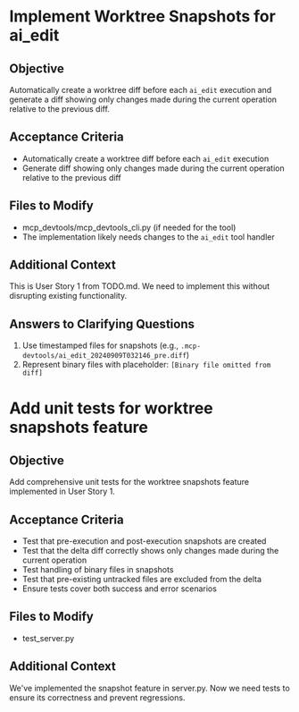 # Implement Worktree Snapshots for ai_edit

## Objective
Automatically create a worktree diff before each `ai_edit` execution and generate a diff showing only changes made during the current operation relative to the previous diff.

## Acceptance Criteria
- Automatically create a worktree diff before each `ai_edit` execution
- Generate diff showing only changes made during the current operation relative to the previous diff

## Files to Modify
- mcp_devtools/mcp_devtools_cli.py (if needed for the tool)
- The implementation likely needs changes to the `ai_edit` tool handler

## Additional Context
This is User Story 1 from TODO.md. We need to implement this without disrupting existing functionality.

## Answers to Clarifying Questions
1. Use timestamped files for snapshots (e.g., `.mcp-devtools/ai_edit_20240909T032146_pre.diff`)
2. Represent binary files with placeholder: `[Binary file omitted from diff]`

# Add unit tests for worktree snapshots feature

## Objective
Add comprehensive unit tests for the worktree snapshots feature implemented in User Story 1.

## Acceptance Criteria
- Test that pre-execution and post-execution snapshots are created
- Test that the delta diff correctly shows only changes made during the current operation
- Test handling of binary files in snapshots
- Test that pre-existing untracked files are excluded from the delta
- Ensure tests cover both success and error scenarios

## Files to Modify
- test_server.py

## Additional Context
We've implemented the snapshot feature in server.py. Now we need tests to ensure its correctness and prevent regressions.
